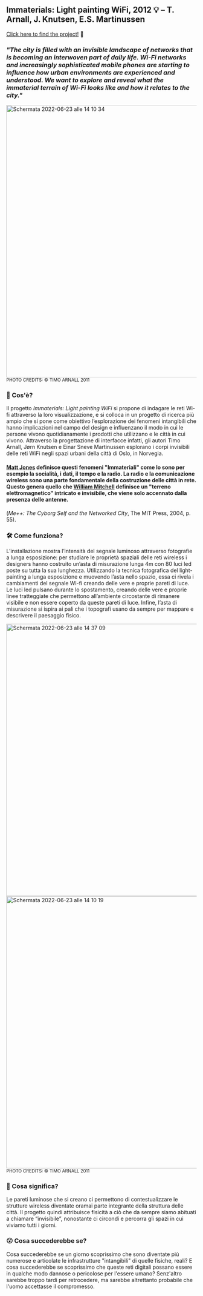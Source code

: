 ## Immaterials: Light painting WiFi, 2012 💡 – T. Arnall, J. Knutsen, E.S. Martinussen
[Click here to find the project!](https://divisare.com/projects/170526-einar-sneve-martinussen-jorn-knutsen-timo-arnall-immaterials-light-painting-wifi) 👀

### *"The city is filled with an invisible landscape of networks that is becoming an interwoven part of daily life. Wi-Fi networks and increasingly sophisticated mobile phones are starting to influence how urban environments are experienced and understood. We want to explore and reveal what the immaterial terrain of Wi-Fi looks like and how it relates to the city."*

<img width="719" alt="Schermata 2022-06-23 alle 14 10 34" src="https://user-images.githubusercontent.com/101177495/175295525-4f40de2f-41eb-47cf-8369-08626772a94f.png">
<sub>PHOTO CREDITS: © TIMO ARNALL 2011</sub>

### 🔎 Cos'è?

Il progetto *Immaterials: Light painting WiFi* si propone di indagare le reti Wi-fi attraverso la loro visualizzazione, e si colloca in un progetto di ricerca più ampio che si pone come obiettivo l’esplorazione dei fenomeni intangibili che hanno implicazioni nel campo del design e influenzano il modo in cui le persone vivono quotidianamente i prodotti che utilizzano e le città in cui vivono. Attraverso la progettazione di interfacce infatti, gli autori Timo Arnall, Jørn Knutsen e Einar Sneve Martinussen esplorano i corpi invisibili delle reti WiFi negli spazi urbani della città di Oslo, in Norvegia.

#### [Matt Jones](http://berglondon.com/studio/matt-jones/) definisce questi fenomeni "Immateriali" come lo sono per esempio la socialità, i dati, il tempo e la radio. La radio e la comunicazione wireless sono una parte fondamentale della costruzione delle città in rete. Questo genera quello che [William Mitchell](https://www.amazon.com/Me-Cyborg-Self-Networked-City/dp/0262633132) definisce un "terreno elettromagnetico" intricato e invisibile, che viene solo accennato dalla presenza delle antenne.
(*Me++: The Cyborg Self and the Networked City*, The MIT Press, 2004, p. 55).

### 🛠️ Come funziona?

L’installazione mostra l’intensità del segnale luminoso attraverso fotografie a lunga esposizione: per studiare le proprietà spaziali delle reti wireless i designers hanno costruito un’asta di misurazione lunga 4m con 80 luci led poste su tutta la sua lunghezza. Utilizzando la tecnica fotografica del light-painting a lunga esposizione e muovendo l’asta nello spazio, essa ci rivela i cambiamenti del segnale Wi-fi creando delle vere e proprie pareti di luce.  Le luci led pulsano durante lo spostamento, creando delle vere e proprie linee tratteggiate che permettono all’ambiente circostante di rimanere visibile e non essere coperto da queste pareti di luce. Infine, l’asta di misurazione si ispira ai pali che i topografi usano da sempre per mappare e descrivere il paesaggio fisico.

<img width="719" alt="Schermata 2022-06-23 alle 14 37 09" src="https://user-images.githubusercontent.com/101177495/175300068-13687617-9e62-4884-8afb-d37a0aa6c1e0.png">

 <img width="719" alt="Schermata 2022-06-23 alle 14 10 19" src="https://user-images.githubusercontent.com/101177495/175295563-745bffc6-4fe7-4c27-953f-846598c74890.png">
<sub>PHOTO CREDITS: © TIMO ARNALL 2011</sub>

### 🧐 Cosa significa?

Le pareti luminose che si creano ci permettono di contestualizzare le strutture wireless diventate oramai parte integrante della struttura delle città. Il progetto quindi attribuisce fisicità a ciò che da sempre siamo abituati a chiamare “invisibile”, nonostante ci circondi e percorra gli spazi in cui viviamo tutti i giorni.

### 😮 Cosa succederebbe se?

Cosa succederebbe se un giorno scoprissimo che sono diventate più numerose e articolate le infrastrutture "intangibili" di quelle fisiche, reali?
E cosa succederebbe se scoprissimo che queste reti digitali possano essere in qualche modo dannose o pericolose per l'essere umano? Senz'altro sarebbe troppo tardi per retrocedere, ma sarebbe altrettanto probabile che l'uomo accettasse il compromesso.
